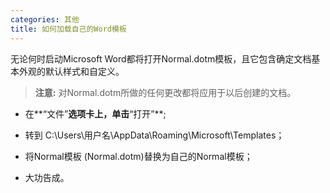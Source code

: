 ```yaml
---
categories: 其他
title: 如何加载自己的Word模板
---
```


无论何时启动Microsoft Word都将打开Normal.dotm模板，且它包含确定文档基本外观的默认样式和自定义。

> **注意:** 对Normal.dotm所做的任何更改都将应用于以后创建的文档。

- 在**“文件”**选项卡上，单击**“打开”**;
- 转到 C:\Users\用户名\AppData\Roaming\Microsoft\Templates；
- 将Normal模板 (Normal.dotm)替换为自己的Normal模板；

- 大功告成。